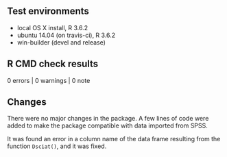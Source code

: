 ## Test environments
* local OS X install, R 3.6.2
* ubuntu 14.04 (on travis-ci), R 3.6.2
* win-builder (devel and release)

## R CMD check results

0 errors | 0 warnings | 0 note

## Changes

There were no major changes in the package. A few lines of code were added to make the package compatible with data imported from SPSS. 

It was found an error in a column name of the data frame resulting from the function `Dsciat()`, and it was fixed. 
